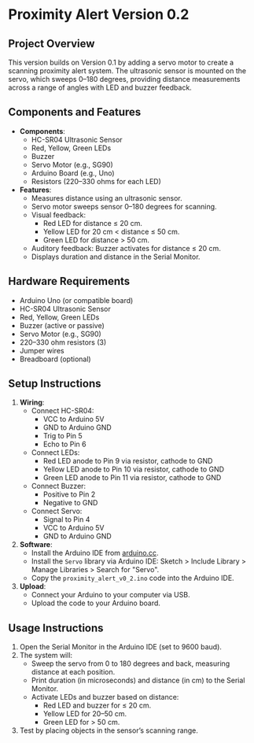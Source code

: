 # Proximity Alert Version 0.2

## Project Overview
This version builds on Version 0.1 by adding a servo motor to create a scanning proximity alert system. The ultrasonic sensor is mounted on the servo, which sweeps 0–180 degrees, providing distance measurements across a range of angles with LED and buzzer feedback.

## Components and Features
- **Components**:
  - HC-SR04 Ultrasonic Sensor
  - Red, Yellow, Green LEDs
  - Buzzer
  - Servo Motor (e.g., SG90)
  - Arduino Board (e.g., Uno)
  - Resistors (220–330 ohms for each LED)
- **Features**:
  - Measures distance using an ultrasonic sensor.
  - Servo motor sweeps sensor 0–180 degrees for scanning.
  - Visual feedback:
    - Red LED for distance ≤ 20 cm.
    - Yellow LED for 20 cm < distance ≤ 50 cm.
    - Green LED for distance > 50 cm.
  - Auditory feedback: Buzzer activates for distance ≤ 20 cm.
  - Displays duration and distance in the Serial Monitor.

## Hardware Requirements
- Arduino Uno (or compatible board)
- HC-SR04 Ultrasonic Sensor
- Red, Yellow, Green LEDs
- Buzzer (active or passive)
- Servo Motor (e.g., SG90)
- 220–330 ohm resistors (3)
- Jumper wires
- Breadboard (optional)

## Setup Instructions
1. **Wiring**:
   - Connect HC-SR04:
     - VCC to Arduino 5V
     - GND to Arduino GND
     - Trig to Pin 5
     - Echo to Pin 6
   - Connect LEDs:
     - Red LED anode to Pin 9 via resistor, cathode to GND
     - Yellow LED anode to Pin 10 via resistor, cathode to GND
     - Green LED anode to Pin 11 via resistor, cathode to GND
   - Connect Buzzer:
     - Positive to Pin 2
     - Negative to GND
   - Connect Servo:
     - Signal to Pin 4
     - VCC to Arduino 5V
     - GND to Arduino GND
2. **Software**:
   - Install the Arduino IDE from [arduino.cc](https://www.arduino.cc/en/software).
   - Install the `Servo` library via Arduino IDE: Sketch > Include Library > Manage Libraries > Search for "Servo".
   - Copy the `proximity_alert_v0_2.ino` code into the Arduino IDE.
3. **Upload**:
   - Connect your Arduino to your computer via USB.
   - Upload the code to your Arduino board.

## Usage Instructions
1. Open the Serial Monitor in the Arduino IDE (set to 9600 baud).
2. The system will:
   - Sweep the servo from 0 to 180 degrees and back, measuring distance at each position.
   - Print duration (in microseconds) and distance (in cm) to the Serial Monitor.
   - Activate LEDs and buzzer based on distance:
     - Red LED and buzzer for ≤ 20 cm.
     - Yellow LED for 20–50 cm.
     - Green LED for > 50 cm.
3. Test by placing objects in the sensor’s scanning range.
